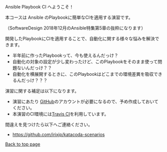 Ansible Playbook CI へようこそ！

本コースは Ansible のPlaybookに簡単なCIを適用する演習です。

（SoftwareDesign 2018年12月のAnsible特集第5章の抜粋になります）

開発したPlaybookにCIを適用することで、自動化に関する様々な悩みを解決できます。

- 半年前に作ったPlaybookって、今も使えるんだっけ？
- 自動化の対象の設定が少し変わったけど、このPlaybookをそのまま使って問題ないんだっけ？？
- 自動化を横展開するときに、このPlaybookはどこまでの環境差異を吸収できるんだっけ？？？


演習に関する補足は以下になります。

- 演習にあたり [GitHub](https://github.com/)のアカウントが必要になるので、予め作成しておいてください。
- 本演習のCI環境には[Travis CI](https://travis-ci.org/)を利用しています。

間違えを見つけたら以下へご連絡ください。
- https://github.com/irixjp/katacoda-scenarios

[Back to top page](https://www.katacoda.com/irixjp)
